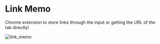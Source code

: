 # Link Memo 


Chrome extension to store links through the input or getting the URL of the tab directly!


![link_memo](https://user-images.githubusercontent.com/93631986/226423425-eae4e7b4-34be-4057-9c1d-44a66c28a0f9.jpg)
